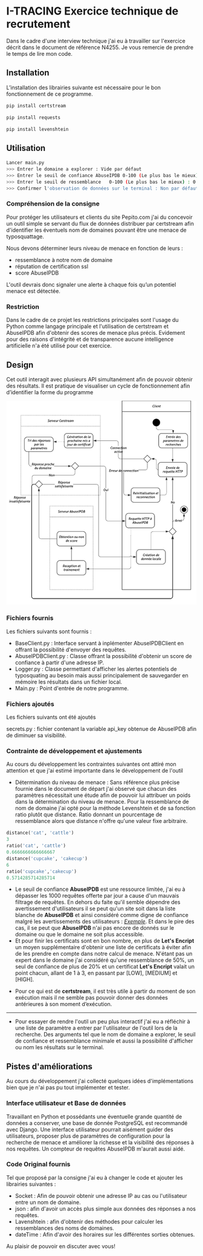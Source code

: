 # I-TRACING Exercice technique de recrutement

Dans le cadre d'une interview technique j'ai eu à travailler sur l'exercice décrit dans le document de référence N4255. Je vous remercie de prendre le temps de lire mon code.

## Installation

L’installation des librairies suivante est nécessaire pour le bon fonctionnement de ce programme.

```bash
pip install certstream
```

```bash
pip install requests
```

```bash
pip install levenshtein
```

## Utilisation

```bash
Lancer main.py
>>> Entrer le domaine a explorer : Vide par défaut
>>> Entrer le seuil de confiance AbuseIPDB 0-100 (Le plus bas le mieux) : 0 par défaut
>>> Entrer le seuil de ressemblance   0-100 (Le plus bas le mieux) : 0 par défaut
>>> Confirmer l'observation de données sur le terminal : Non par défaut
```

### Compréhension de la consigne
Pour protéger les utilisateurs et clients du site Pepito.com j'ai du concevoir un outil simple se servant du flux de données distribuer par certstream afin d'identifier les éventuels nom de domaines pouvant être une menace de typosquattage.

Nous devons déterminer leurs niveau de menace en fonction de leurs :
- ressemblance à notre nom de domaine
- réputation de certification ssl
- score AbuseIPDB

L'outil devrais donc signaler une alerte à chaque fois qu’un potentiel menace est détectée.

### Restriction

Dans le cadre de ce projet les restrictions principales sont l'usage du Python comme langage principale et l'utilisation de certstream et AbuseIPDB afin d'obtenir des scores de menace plus précis. Evidement pour des raisons d'intégrité et de transparence aucune intelligence artificielle n'a été utilisé pour cet exercice.

## Design

Cet outil interagit avec plusieurs API simultanément afin de pouvoir obtenir des résultats. Il est pratique de visualiser un cycle de fonctionnement afin d’identifier la forme du programme

![alt text](https://github.com/Super0silveR/N4255/blob/main/Diagramme%20de%20requetes.png?raw=true)

### Fichiers fournis

Les fichiers suivants sont fournis :
-  BaseClient.py : Interface servant à inplémenter AbuseIPDBClient en offrant la possibilité d'envoyer des requêtes.
- AbuseIPDBClient.py : Classe offrant la possibilité d'obtenir un score de confiance à partir d'une adresse IP.
- Logger.py : Classe permettant d'afficher les alertes potentiels de typosquating au besoin mais aussi principalement de sauvegarder en mémoire les résultats dans un fichier local.
- Main.py : Point d'entrée de notre programme.

### Fichiers ajoutés

Les fichiers suivants ont été ajoutés 

secrets.py : fichier contenant la variable api_key obtenue de AbuseIPDB afin de diminuer sa visibilité.

### Contrainte de développement et ajustements

Au cours du développement les contraintes suivantes ont attiré mon attention et que j'ai estimé importante dans le développement de l'outil

- Détermination du niveau de menace : Sans référence plus précise fournie dans le document de départ j'ai observé que chacun des paramètres nécessitait une étude afin de pouvoir lui attribuer un poids dans la détermination du niveau de menace. Pour la ressemblance de nom de domaine j'ai opté pour la méthode Levenshtein et de sa fonction ratio plutôt que distance. Ratio donnant un pourcentage de ressemblance alors que distance n'offre qu'une valeur fixe arbitraire.

```python
distance('cat', 'cattle')
3
ratio('cat', 'cattle')
0.6666666666666667
distance('cupcake', 'cakecup')
6
ratio('cupcake','cakecup')
0.5714285714285714
```
- Le seuil de confiance **AbuseIPDB** est une ressource limitée, j'ai eu à dépasser les 1000 requêtes offerte par jour a cause d'un mauvais filtrage de requêtes. En dehors du faite qu'il semble dépendre des avertissement d'utilisateurs il se peut qu'un site soit dans la liste blanche de **AbuseIPDB** et ainsi considéré comme digne de confiance malgré les avertissements des utilisateurs : *[Exemple](https://www.abuseipdb.com/check/162.216.150.198)*. Et dans le pire des cas, il se peut que **AbuseIPDB** n'ai pas encore de donnés sur le domaine ou que le domaine ne soit plus accessible.
- Et pour finir les certificats sont en bon nombre, en plus de **Let's Encript** un moyen supplémentaire d'obtenir une liste de certificats à éviter afin de les prendre en compte dans notre calcul de menace. N'étant pas un expert dans le domaine j'ai considéré qu'une ressemblance de 50%, un seul de confiance de plus de 20% et un certificat **Let's Encript** valait un point chacun, allant de 1 à 3, en passant par [LOW], [MEDIUM] et [HIGH].
* Pour ce qui est de **certstream**, il est très utile à partir du moment de son exécution mais il ne semble pas pouvoir donner des données antérieures à son moment d’exécution.
---
* Pour essayer de rendre l'outil un peu plus interactif j'ai eu a réfléchir à une liste de paramètre a entrer par l'utilisateur de l'outil lors de la recherche. Des arguments tel que le nom de domaine a explorer, le seuil de confiance et ressemblance minimale et aussi la possibilité d'afficher ou nom les résultats sur le terminal.

## Pistes d'améliorations
Au cours du développement j'ai collecté quelques idées d'implémentations bien que je n'ai pas pu tout implémenter et tester.

### Interface utilisateur et Base de données

Travaillant en Python et possédants une éventuelle grande quantité de données a conserver, une base de donnée PostgreSQL est recommandé avec Django.
Une interface utilisateur pourrait aisément guider des utilisateurs, proposer plus de paramètres de configuration pour la recherche de menace et améliorer la richesse et la visibilité des réponses à nos requêtes. Un compteur de requêtes AbuseIPDB m'aurait aussi aidé.

### Code Original fournis

Tel que proposé par la consigne j'ai eu à changer le code et ajouter les librairies suivantes :
- Socket : Afin de pouvoir obtenir une adresse IP au cas ou l'utilisateur entre un nom de domaine.
- json : afin d'avoir un accès plus simple aux données des réponses a nos requêtes.
- Lavenshtein : afin d'obtenir des méthodes pour calculer les ressemblances des noms de domaines.
- dateTime : Afin d'avoir des horaires sur les différentes sorties obtenues.


Au plaisir de pouvoir en discuter avec vous!

